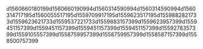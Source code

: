 d1560660180199d1560660190994d1560314590994d1560314590994d1560314717195d1560055517195d1559709917195d1559623517195d1559882821733d1559623621733d1559537221733d1559883157399d1559623957399d1559451157399d1559451157399d1559451157399d1559451157399d1559278357399d1559105557399d1558759957399d1558759957399d1558587157399d1558500757399
